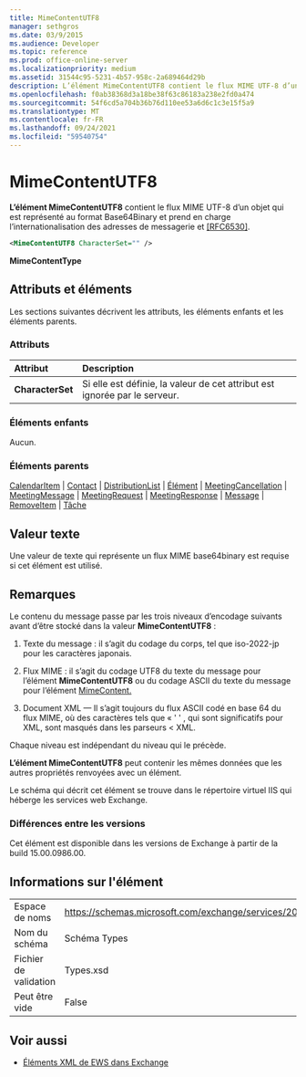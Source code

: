 ```yaml
---
title: MimeContentUTF8
manager: sethgros
ms.date: 03/9/2015
ms.audience: Developer
ms.topic: reference
ms.prod: office-online-server
ms.localizationpriority: medium
ms.assetid: 31544c95-5231-4b57-958c-2a689464d29b
description: L’élément MimeContentUTF8 contient le flux MIME UTF-8 d’un objet qui est représenté au format Base64Binary et prend en charge l’internationalisation des adresses de messagerie et [RFC6530].
ms.openlocfilehash: f0ab38368d3a18be38f63c86183a238e2fd0a474
ms.sourcegitcommit: 54f6cd5a704b36b76d110ee53a6d6c1c3e15f5a9
ms.translationtype: MT
ms.contentlocale: fr-FR
ms.lasthandoff: 09/24/2021
ms.locfileid: "59540754"
---
```

# <a name="mimecontentutf8"></a>MimeContentUTF8

**L’élément MimeContentUTF8** contient le flux MIME UTF-8 d’un objet qui est représenté au format Base64Binary et prend en charge l’internationalisation des adresses de messagerie et [[RFC6530]](http://www.rfc-editor.org/rfc/rfc6530.txt).
  
```XML
<MimeContentUTF8 CharacterSet="" />
```

 **MimeContentType**
## <a name="attributes-and-elements"></a>Attributs et éléments

Les sections suivantes décrivent les attributs, les éléments enfants et les éléments parents.
  
### <a name="attributes"></a>Attributs

|**Attribut**|**Description**|
|:-----|:-----|
|**CharacterSet** <br/> |Si elle est définie, la valeur de cet attribut est ignorée par le serveur.  <br/> |
   
### <a name="child-elements"></a>Éléments enfants

Aucun.
  
### <a name="parent-elements"></a>Éléments parents

[CalendarItem](calendaritem.md)  |  [Contact](contact.md)  |  [DistributionList](distributionlist.md)  |  [Élément](item.md)  |  [MeetingCancellation](meetingcancellation.md)  |  [MeetingMessage](meetingmessage.md)  |  [MeetingRequest](meetingrequest.md)  |  [MeetingResponse](meetingresponse.md)  |  [Message](message-ex15websvcsotherref.md)  |  [RemoveItem](removeitem.md)  |  [Tâche](task.md)
  
## <a name="text-value"></a>Valeur texte

Une valeur de texte qui représente un flux MIME base64binary est requise si cet élément est utilisé.
  
## <a name="remarks"></a>Remarques

Le contenu du message passe par les trois niveaux d’encodage suivants avant d’être stocké dans la valeur **MimeContentUTF8** : 
  
1. Texte du message : il s’agit du codage du corps, tel que iso-2022-jp pour les caractères japonais.
    
2. Flux MIME : il s’agit du codage UTF8 du texte du message pour l’élément **MimeContentUTF8** ou du codage ASCII du texte du message pour l’élément [MimeContent.](mimecontent.md) 
    
3. Document XML — Il s’agit toujours du flux ASCII codé en base 64 du flux MIME, où des caractères tels que « ' ' , qui sont significatifs pour XML, sont masqués dans les parseurs \< XML.
    
Chaque niveau est indépendant du niveau qui le précède.
  
**L’élément MimeContentUTF8** peut contenir les mêmes données que les autres propriétés renvoyées avec un élément. 
  
Le schéma qui décrit cet élément se trouve dans le répertoire virtuel IIS qui héberge les services web Exchange.
  
### <a name="version-differences"></a>Différences entre les versions

Cet élément est disponible dans les versions de Exchange à partir de la build 15.00.0986.00.
  
## <a name="element-information"></a>Informations sur l'élément

|||
|:-----|:-----|
|Espace de noms  <br/> |https://schemas.microsoft.com/exchange/services/2006/types  <br/> |
|Nom du schéma  <br/> |Schéma Types  <br/> |
|Fichier de validation  <br/> |Types.xsd  <br/> |
|Peut être vide  <br/> |False  <br/> |
   
## <a name="see-also"></a>Voir aussi



- [Éléments XML de EWS dans Exchange](ews-xml-elements-in-exchange.md)

